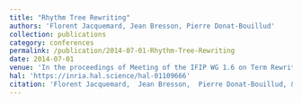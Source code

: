 ```yaml
---
title: "Rhythm Tree Rewriting"
authors: 'Florent Jacquemard, Jean Bresson, Pierre Donat-Bouillud'
collection: publications
category: conferences
permalink: /publication/2014-07-01-Rhythm-Tree-Rewriting
date: 2014-07-01
venue: 'In the proceedings of Meeting of the IFIP WG 1.6 on Term Rewriting, Vienna Summer of Logic'
hal: 'https://inria.hal.science/hal-01109666'
citation: 'Florent Jacquemard,  Jean Bresson,  Pierre Donat-Bouillud, &quot;Rhythm Tree Rewriting.&quot; In the proceedings of Meeting of the IFIP WG 1.6 on Term Rewriting, Vienna Summer of Logic, 2014.'
---
```

